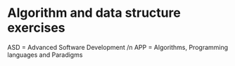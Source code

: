 # Algorithm and data structure exercises

ASD = Advanced Software Development /n
APP = Algorithms, Programming languages and Paradigms
